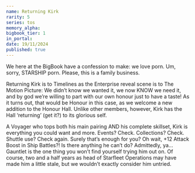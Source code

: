 ```yaml
---
name: Returning Kirk
rarity: 5
series: tos
memory_alpha:
bigbook_tier: 1
in_portal:
date: 19/11/2024
published: true
---
```


We here at the BigBook have a confession to make: we love porn. Um, sorry, STARSHIP porn. Please, this is a family business.

Returning Kirk is to Timelines as the Enterprise reveal scene is to The Motion Picture: We didn’t know we wanted it, we now KNOW we need it, and by god we’re willing to part with our own honour just to have a taste! As it turns out, that would be Honour in this case, as we welcome a new addition to the Honour Hall. Unlike other members, however, Kirk has the Hall ‘returning’ (get it?) to its glorious self.

A Voyager who tops both his main pairing AND his complete skillset, Kirk is everything you could want and more. Events? Check. Collections? Check. Shuttle use? Check again. Surely that’s enough for you? Oh wait, +12 Attack Boost in Ship Battles?! Is there anything he can’t do? Admittedly, ya…Gauntlet is the one thing you won’t find yourself trying him out on. Of course, two and a half years as head of Starfleet Operations may have made him a little stale, but we wouldn’t exactly consider him untried.
